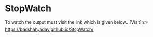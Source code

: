# StopWatch
To watch the output must visit the link which is given below..
[Visit]:👉 https://badshahyadav.github.io/StopWatch/
